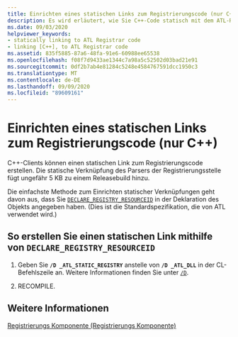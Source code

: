 ```yaml
---
title: Einrichten eines statischen Links zum Registrierungscode (nur C++)
description: Es wird erläutert, wie Sie C++-Code statisch mit dem ATL-Registrierungscode verknüpfen.
ms.date: 09/03/2020
helpviewer_keywords:
- statically linking to ATL Registrar code
- linking [C++], to ATL Registrar code
ms.assetid: 835f5885-87a6-48fa-91e6-60988ee65538
ms.openlocfilehash: f08f7d9433ae1344c7a98a5c52502d03bad21e91
ms.sourcegitcommit: 0df2b7ab4e81284c5248e4584767591dcc1950c3
ms.translationtype: MT
ms.contentlocale: de-DE
ms.lasthandoff: 09/09/2020
ms.locfileid: "89609161"
---
```

# <a name="setting-up-a-static-link-to-the-registrar-code-c-only"></a>Einrichten eines statischen Links zum Registrierungscode (nur C++)

C++-Clients können einen statischen Link zum Registrierungscode erstellen. Die statische Verknüpfung des Parsers der Registrierungsstelle fügt ungefähr 5 KB zu einem Releasebuild hinzu.

Die einfachste Methode zum Einrichten statischer Verknüpfungen geht davon aus, dass Sie [`DECLARE_REGISTRY_RESOURCEID`](reference/registry-macros.md#declare_registry_resourceid) in der Deklaration des Objekts angegeben haben. (Dies ist die Standardspezifikation, die von ATL verwendet wird.)

## <a name="to-create-a-static-link-using-declare_registry_resourceid"></a>So erstellen Sie einen statischen Link mithilfe von `DECLARE_REGISTRY_RESOURCEID`

1. Geben Sie **`/D _ATL_STATIC_REGISTRY`** anstelle von **`/D _ATL_DLL`** in der CL-Befehlszeile an. Weitere Informationen finden Sie unter [`/D`](../build/reference/d-preprocessor-definitions.md).

1. RECOMPILE.

## <a name="see-also"></a>Weitere Informationen

[Registrierungs Komponente (Registrierungs Komponente)](../atl/atl-registry-component-registrar.md)
